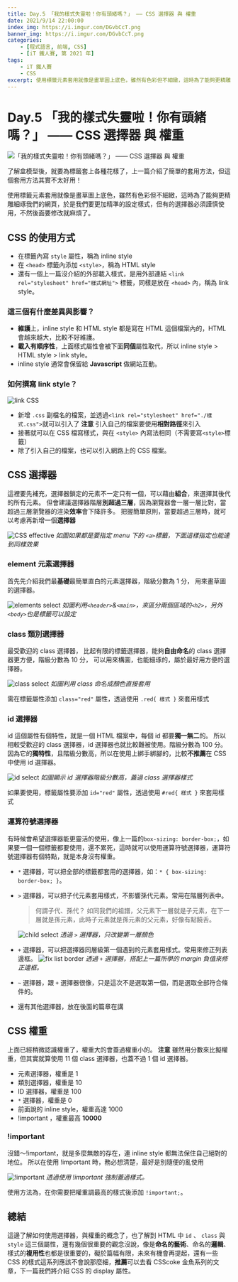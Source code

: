 ```yaml
---
title: Day.5 「我的樣式失靈啦！你有頭緒嗎？」 —— CSS 選擇器 與 權重
date: 2021/9/14 22:00:00
index_img: https://i.imgur.com/DGvbCcT.png
banner_img: https://i.imgur.com/DGvbCcT.png
categories:
    - [程式語言, 前端, CSS]
    - [iT 鐵人賽, 第 2021 年]
tags: 
    - iT 鐵人賽
    - CSS
excerpt: 使用標籤元素套用就像是畫草圖上底色，雖然有色彩但不細緻，這時為了能夠更精雕細琢我們的網頁，於是我們要更加精準的設定樣式，但有的選擇器必須謹慎使用，不然後面要修改就麻煩了。
---
```


# Day.5 「我的樣式失靈啦！你有頭緒嗎？」 —— CSS 選擇器 與 權重

![「我的樣式失靈啦！你有頭緒嗎？」 —— CSS 選擇器 與 權重](https://i.imgur.com/DGvbCcT.png)

了解盒模型後，就要為標籤套上各種花樣了，上一篇介紹了簡單的套用方法，但這個套用方法其實不太好用！

使用標籤元素套用就像是畫草圖上底色，雖然有色彩但不細緻，這時為了能夠更精雕細琢我們的網頁，於是我們要更加精準的設定樣式，但有的選擇器必須謹慎使用，不然後面要修改就麻煩了。

<!-- more -->

## CSS 的使用方式

- 在標籤內寫 `style` 屬性，稱為 inline style
- 在 `<head>` 標籤內添加 `<style>`，稱為 HTML style
- 還有一個上一篇沒介紹的外部載入樣式，是用外部連結 `<link rel="stylesheet" href="樣式網址">` 標籤，同樣是放在  `<head>` 內，稱為 link style。

### 這三個有什麼差異與影響？

- **維護**上，inline style 和 HTML style 都是寫在 HTML 這個檔案內的，HTML 會越來越大，比較不好維護。
- **載入有順序性**，上面樣式屬性會被下面**同個**屬性取代，所以 inline style > HTML style > link style。
- inline style 通常會保留給 **Javascript** 做網站互動。

### 如何撰寫 link style？

![link CSS](https://i.imgur.com/DExuoCr.png)

- 新增 `.css` 副檔名的檔案，並透過`<link rel="stylesheet" href="./樣式.css">`就可以引入了
  **注意** 引入自己的檔案要使用**相對路徑**來引入
- 接著就可以在 CSS 檔寫樣式，與在 `<style>` 內寫法相同（不需要寫`<style>`標籤）
- 除了引入自己的檔案，也可以引入網路上的 CSS 檔案。

## CSS 選擇器

這裡要先補充，選擇器鎖定的元素不一定只有一個，可以藉由**組合**，來選擇其後代的所有元素。
但會建議選擇器階層**別超過三層**，因為瀏覽器會一層一層比對，當超過三層瀏覽器的渲染**效率**會下降許多。
把握簡單原則，當要超過三層時，就可以考慮再新增一個**選擇器**

![CSS effective](https://i.imgur.com/qtv6Rqd.png)
*如圖如果都是要指定 menu 下的 `<a>`標籤，下面這樣指定也能達到同樣效果*

### element 元素選擇器

首先先介紹我們最**基礎**最簡單直白的元素選擇器，階級分數為 1 分，
用來畫草圖的選擇器。

![elements select](https://i.imgur.com/l0nfufP.png)
*如圖利用`<header>`&`<main>`，來區分兩個區域的`<h2>`，另外`<body>`也是標籤可以設定*

### class 類別選擇器

最受歡迎的 class 選擇器，
比起有限的標籤選擇器，能夠**自由命名**的 class 選擇器更方便，階級分數為 10 分，
可以用來構圖，也能細琢的，屬於最好用方便的選擇器。

![class select](https://i.imgur.com/dg0wJCR.png)
*如圖利用 class 命名成顏色直接套用*

需在標籤屬性添加 `class="red"` 屬性，透過使用 `.red{ 樣式 }` 來套用樣式

### id 選擇器

id 這個屬性有個特性，就是一個 HTML 檔案中，每個 id 都要**獨一無二**的。
所以相較受歡迎的 class 選擇器，id 選擇器也就比較難被使用。階級分數為 100 分。
因為它的**獨特性**，且階級分數高，所以在使用上綁手綁腳的，比較**不推薦**在 CSS 中使用 id 選擇器。

![id select](https://i.imgur.com/wmalwua.png)
*如圖顯示 id 選擇器階級分數高，蓋過 class 選擇器樣式*

如果要使用，標籤屬性要添加 `id="red"` 屬性，透過使用 `#red{ 樣式 }` 來套用樣式

### 運算符號選擇器

有時候會希望選擇器能更靈活的使用，像上一篇的`box-sizing: border-box;`，如果要一個一個標籤都要使用，還不累死，這時就可以使用運算符號選擇器，運算符號選擇器有個特點，就是本身沒有權重。

- `*` 選擇器，可以把全部的標籤都套用的選擇器，如：`* { box-sizing: border-box; }`。

- `>` 選擇器，可以把子代元素套用樣式，不影響孫代元素。常用在階層列表中。

  > 何謂子代、孫代？
  > 如同我們的祖譜，父元素下一層就是子元素，在下一層就是孫元素，此時子元素就是孫元素的父元素，好像有點饒舌。
  
  ![child select](https://i.imgur.com/Vw0QhBT.png)
  *透過 `>` 選擇器，只改變第一層顏色*

- `+` 選擇器，可以把選擇器同層級第一個遇到的元素套用樣式。常用來修正列表邊框。
  ![fix list border](https://i.imgur.com/7tV99kY.png)
  *透過 `+` 選擇器，搭配上一篇所學的 margin 負值來修正邊框。*

- `~` 選擇器，跟 `+` 選擇器很像，只是這次不是選取第一個，而是選取全部符合條件的。

- 還有其他選擇器，放在後面的篇章在講

## CSS 權重

上面已經稍微認識權重了，權重大的會蓋過權重小的。
**注意** 雖然用分數來比擬權重，但其實就算使用 11 個 class 選擇器，也蓋不過 1 個 id 選擇器。

- 元素選擇器，權重是 1
- 類別選擇器，權重是 10
- ID 選擇器，權重是 100
- `*` 選擇器，權重是 0
- 前面說的 inline style，權重高達 1000
- !important ，權重最高 **10000**

### !important

沒錯～!important，就是多麼無敵的存在，連 inline style 都無法保住自己絕對的地位。
所以在使用 !important 時，務必想清楚，最好是別隨便的亂使用

![!important](https://i.imgur.com/VXJX0b3.png)
*透過使用 !important 強制蓋過樣式。*

使用方法為，在你需要把權重調最高的樣式後添加 `!important;`。

## 總結

這邊了解如何使用選擇器，與權重的概念了，也了解到 HTML 中 `id` 、 `class` 與 `style` 這三個屬性，還有幾個很重要的觀念沒說，像是**命名的藝術**、命名的**邏輯**、樣式的**複用性**也都是很重要的，礙於篇幅有限，未來有機會再提起，還有一些 CSS 的樣式這系列應該不會說那麼細，**推薦**可以去看 CSScoke 金魚系列的文章，下一篇我們將介紹 CSS 的 display 屬性。
